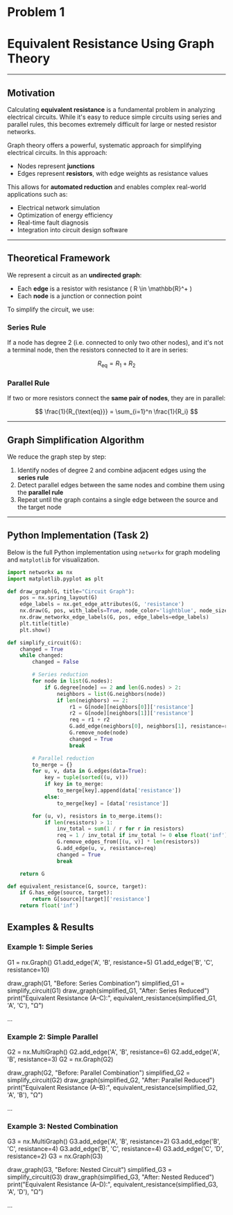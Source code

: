# Problem 1
#  Equivalent Resistance Using Graph Theory

---

## Motivation

Calculating **equivalent resistance** is a fundamental problem in analyzing electrical circuits. While it's easy to reduce simple circuits using series and parallel rules, this becomes extremely difficult for large or nested resistor networks.

Graph theory offers a powerful, systematic approach for simplifying electrical circuits. In this approach:

- Nodes represent **junctions**
- Edges represent **resistors**, with edge weights as resistance values

This allows for **automated reduction** and enables complex real-world applications such as:

- Electrical network simulation
- Optimization of energy efficiency
- Real-time fault diagnosis
- Integration into circuit design software

---

## Theoretical Framework

We represent a circuit as an **undirected graph**:

- Each **edge** is a resistor with resistance \( R \in \mathbb{R}^+ \)
- Each **node** is a junction or connection point

To simplify the circuit, we use:

### Series Rule

If a node has degree 2 (i.e. connected to only two other nodes), and it's not a terminal node, then the resistors connected to it are in series:

$$
R_{\text{eq}} = R_1 + R_2
$$

### Parallel Rule

If two or more resistors connect the **same pair of nodes**, they are in parallel:

$$
\frac{1}{R_{\text{eq}}} = \sum_{i=1}^n \frac{1}{R_i}
$$

---

## Graph Simplification Algorithm

We reduce the graph step by step:

1. Identify nodes of degree 2 and combine adjacent edges using the **series rule**
2. Detect parallel edges between the same nodes and combine them using the **parallel rule**
3. Repeat until the graph contains a single edge between the source and the target node

---

## Python Implementation (Task 2)

Below is the full Python implementation using `networkx` for graph modeling and `matplotlib` for visualization.

```python
import networkx as nx
import matplotlib.pyplot as plt

def draw_graph(G, title="Circuit Graph"):
    pos = nx.spring_layout(G)
    edge_labels = nx.get_edge_attributes(G, 'resistance')
    nx.draw(G, pos, with_labels=True, node_color='lightblue', node_size=1000)
    nx.draw_networkx_edge_labels(G, pos, edge_labels=edge_labels)
    plt.title(title)
    plt.show()

def simplify_circuit(G):
    changed = True
    while changed:
        changed = False

        # Series reduction
        for node in list(G.nodes):
            if G.degree[node] == 2 and len(G.nodes) > 2:
                neighbors = list(G.neighbors(node))
                if len(neighbors) == 2:
                    r1 = G[node][neighbors[0]]['resistance']
                    r2 = G[node][neighbors[1]]['resistance']
                    req = r1 + r2
                    G.add_edge(neighbors[0], neighbors[1], resistance=req)
                    G.remove_node(node)
                    changed = True
                    break

        # Parallel reduction
        to_merge = {}
        for u, v, data in G.edges(data=True):
            key = tuple(sorted((u, v)))
            if key in to_merge:
                to_merge[key].append(data['resistance'])
            else:
                to_merge[key] = [data['resistance']]

        for (u, v), resistors in to_merge.items():
            if len(resistors) > 1:
                inv_total = sum(1 / r for r in resistors)
                req = 1 / inv_total if inv_total != 0 else float('inf')
                G.remove_edges_from([(u, v)] * len(resistors))
                G.add_edge(u, v, resistance=req)
                changed = True
                break

    return G

def equivalent_resistance(G, source, target):
    if G.has_edge(source, target):
        return G[source][target]['resistance']
    return float('inf')
```
## Examples & Results

### Example 1: Simple Series
G1 = nx.Graph()
G1.add_edge('A', 'B', resistance=5)
G1.add_edge('B', 'C', resistance=10)

draw_graph(G1, "Before: Series Combination")
simplified_G1 = simplify_circuit(G1)
draw_graph(simplified_G1, "After: Series Reduced")
print("Equivalent Resistance (A–C):", equivalent_resistance(simplified_G1, 'A', 'C'), "Ω")

...

### Example 2: Simple Parallel
G2 = nx.MultiGraph()
G2.add_edge('A', 'B', resistance=6)
G2.add_edge('A', 'B', resistance=3)
G2 = nx.Graph(G2)

draw_graph(G2, "Before: Parallel Combination")
simplified_G2 = simplify_circuit(G2)
draw_graph(simplified_G2, "After: Parallel Reduced")
print("Equivalent Resistance (A–B):", equivalent_resistance(simplified_G2, 'A', 'B'), "Ω")

...

### Example 3: Nested Combination
G3 = nx.MultiGraph()
G3.add_edge('A', 'B', resistance=2)
G3.add_edge('B', 'C', resistance=4)
G3.add_edge('B', 'C', resistance=4)
G3.add_edge('C', 'D', resistance=2)
G3 = nx.Graph(G3)

draw_graph(G3, "Before: Nested Circuit")
simplified_G3 = simplify_circuit(G3)
draw_graph(simplified_G3, "After: Nested Reduced")
print("Equivalent Resistance (A–D):", equivalent_resistance(simplified_G3, 'A', 'D'), "Ω")

...
